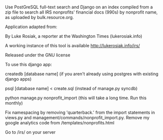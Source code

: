 Use PostGreSQL full-text search and Django on an index compiled from a zip file to search all IRS nonprofits' financial docs (990s) by nonprofit name, as uploaded by bulk.resource.org.

Application adapted from: 

By Luke Rosiak, a reporter at the Washington Times (lukerosiak.info)

A working instance of this tool is available http://lukerosiak.info/irs/

Released under the GNU license

To use this django app:

createdb [database name] (if you aren't already using postgres with existing django apps)

psql [database name] < create.sql (instead of manage.py syncdb)

python manage.py nonprofit_import (this will take a long time. Run this monthly) 

Fix namespacing by removing 'quarterback.' from the import statements in views.py and management/commands/nonprofit_import.py. Remove my google analytics code from /templates/nonprofits.html

Go to /irs/ on your server
